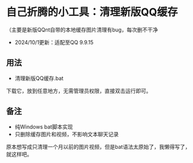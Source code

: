 # 自己折腾的小工具：清理新版QQ缓存

（主要是新版QQnt自带的本地缓存图片清理有bug，每次删不干净

- 2024/10/1更新：适配至QQ 9.9.15

## 用法

- 清理新版QQ缓存.bat

下载它，放到任意地方，无需管理员权限，直接双击运行即可。



## 备注

- 纯Windows bat脚本实现
- 只删除缓存图片和视频，不影响文本聊天记录

原本想写成只清理一个月以前的图片视频，但是bat语法太原始了，我懒得写了，就这样吧。

